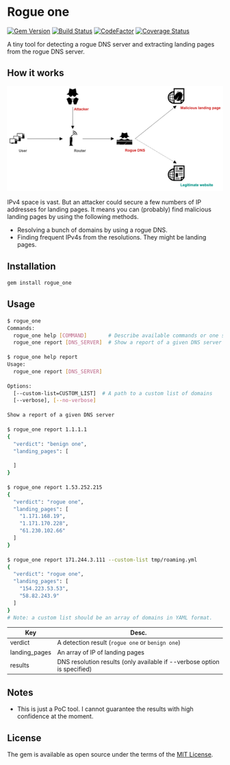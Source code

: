 # Rogue one

[![Gem Version](https://badge.fury.io/rb/rogue_one.svg)](https://badge.fury.io/rb/rogue_one)
[![Build Status](https://travis-ci.org/ninoseki/rogue_one.svg?branch=master)](https://travis-ci.org/ninoseki/rogue_one)
[![CodeFactor](https://www.codefactor.io/repository/github/ninoseki/rogue_one/badge)](https://www.codefactor.io/repository/github/ninoseki/rogue_one)
[![Coverage Status](https://coveralls.io/repos/github/ninoseki/rogue_one/badge.svg?branch=master)](https://coveralls.io/github/ninoseki/rogue_one?branch=master)

A tiny tool for detecting a rogue DNS server and extracting landing pages from the rogue DNS server.

## How it works

![image](./images/eyecatch.png)

IPv4 space is vast. But an attacker could secure a few numbers of IP addresses for landing pages.
It means you can (probably) find malicious landing pages by using the following methods.

- Resolving a bunch of domains by using a rogue DNS.
- Finding frequent IPv4s from the resolutions. They might be landing pages.

## Installation

```bash
gem install rogue_one
```

## Usage

```bash
$ rogue_one
Commands:
  rogue_one help [COMMAND]       # Describe available commands or one specific command
  rogue_one report [DNS_SERVER]  # Show a report of a given DNS server

$ rogue_one help report
Usage:
  rogue_one report [DNS_SERVER]

Options:
  [--custom-list=CUSTOM_LIST]  # A path to a custom list of domains
  [--verbose], [--no-verbose]

Show a report of a given DNS server

$ rogue_one report 1.1.1.1
{
  "verdict": "benign one",
  "landing_pages": [

  ]
}

$ rogue_one report 1.53.252.215
{
  "verdict": "rogue one",
  "landing_pages": [
    "1.171.168.19",
    "1.171.170.228",
    "61.230.102.66"
  ]
}

$ rogue_one report 171.244.3.111 --custom-list tmp/roaming.yml
{
  "verdict": "rogue one",
  "landing_pages": [
    "154.223.53.53",
    "58.82.243.9"
  ]
}
# Note: a custom list should be an array of domains in YAML format.
```

| Key           | Desc.                                                                    |
|---------------|--------------------------------------------------------------------------|
| verdict       | A detection result (`rogue one` or `benign one`)                         |
| landing_pages | An array of IP of landing pages                                          |
| results       | DNS resolution results (only available if --verbose option is specified) |

## Notes

- This is just a PoC tool. I cannot guarantee the results with high confidence at the moment.

## License

The gem is available as open source under the terms of the [MIT License](https://opensource.org/licenses/MIT).
